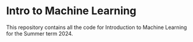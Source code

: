 # Intro to Machine Learning

This repository contains all the code for Introduction to Machine Learning for the Summer term 2024.